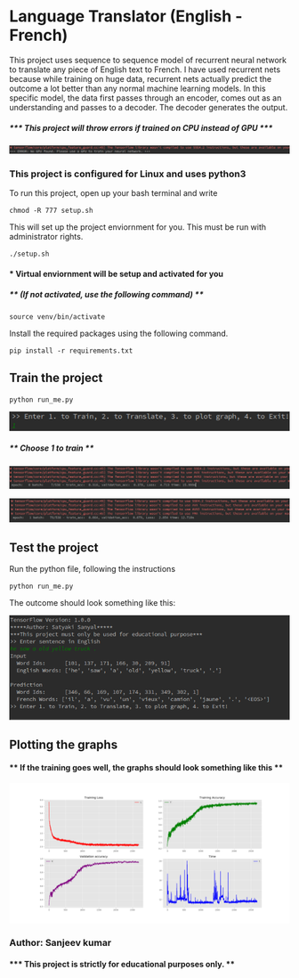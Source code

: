 # Language Translator (English - French)
This project uses sequence to sequence model of recurrent neural network to translate any piece of English text to French. I have used recurrent nets because while training on huge data, recurrent nets actually predict the outcome a lot better than any normal machine learning models. In this specific model, the data first passes through an encoder, comes out as an understanding and passes to a decoder. The decoder generates the output.

##### *** This project will throw errors if trained on CPU instead of GPU ***

![Terminal screen_error](https://github.com/Satyaki0924/language-translation-english-to-french/blob/master/res/lt_error.png?raw=true "Terminalerror")

### This project is configured for Linux and uses python3
To run this project, open up your bash terminal and write

```
chmod -R 777 setup.sh
```
This will set up the project enviornment for you. This must be run with administrator rights.

```
./setup.sh
```

#### * Virtual enviornment will be setup and activated for you

##### ** (If not activated, use the following command) **

```
source venv/bin/activate
```
Install the required packages using the following command.
```
pip install -r requirements.txt
```

## Train the project

```
python run_me.py
```

![Terminal screen_1](https://github.com/Satyaki0924/language-translation-english-to-french/blob/master/res/lt1.png?raw=true "Terminal1")

##### ** Choose 1 to train **

![Terminal screen_2](https://github.com/Satyaki0924/language-translation-english-to-french/blob/master/res/lt2.png?raw=true "Terminal2")

![Terminal screen_3](https://github.com/Satyaki0924/language-translation-english-to-french/blob/master/res/lt3.png?raw=true "Terminal4")

## Test the project
Run the python file, following the instructions

```
python run_me.py
```

The outcome should look something like this:

![Terminal screen_4](https://github.com/Satyaki0924/language-translation-english-to-french/blob/master/res/lt4.png?raw=true "Terminal4")

## Plotting the graphs

#### ** If the training goes well, the graphs should look something like this **

![Plot](https://github.com/Satyaki0924/language-translation-english-to-french/blob/master/res/plot.png?raw=true "Plot")

### Author: Sanjeev kumar
#### *** This project is strictly for educational purposes only. **
